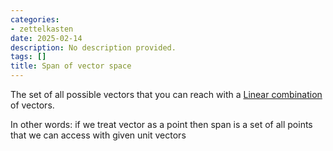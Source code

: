```yaml
---
categories:
- zettelkasten
date: 2025-02-14
description: No description provided.
tags: []
title: Span of vector space
---
```


The set of all possible vectors that you can reach with a [Linear combination](Linear%20combination.md) of vectors.

In other words: if we treat vector as a point then span is a set of all points that we can access with given unit vectors